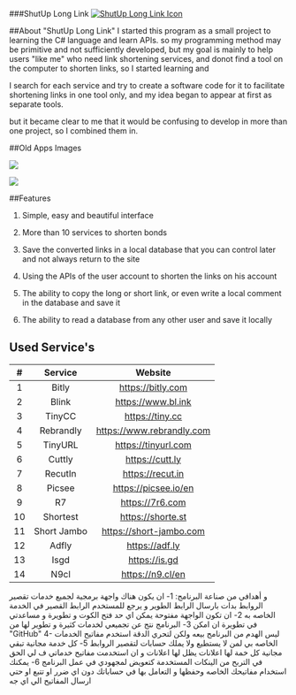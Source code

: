 ###ShutUp Long Link
[![ShutUp Long Link Icon](https://i.imgur.com/M5WHGvI.png "ShutUp Long Link Icon")](https://i.imgur.com/M5WHGvI.png "ShutUp Long Link Icon")

##About "ShutUp Long Link"
I started this program as a small project to learning  the C# language and learn APIs.
so my programming method may be primitive and not sufficiently developed, 
but my goal is mainly to help users "like me" who need link shortening services, 
and donot find a tool on the computer to shorten links, so I started learning and 

I search for each service and try to create a software code for it to facilitate shortening links in one tool only, and my idea began to appear at first as separate tools.

but it became clear to me that it would be confusing to develop in more than one project, so I combined them in.

##Old Apps Images

[![](https://i.imgur.com/l2EIhCK.png)](https://i.imgur.com/l2EIhCK.png)

[![](https://i.imgur.com/xe39mn2.png)](https://i.imgur.com/xe39mn2.png)

##Features
1. Simple, easy and beautiful interface

2. More than 10 services to shorten bonds

3. Save the converted links in a local database that you can control later and not always return to the site

4. Using the APIs of the user account to shorten the links on his account

5. The ability to copy the long or short link, or even write a local comment in the database and save it

6. The ability to read a database from any other user and save it locally

## Used Service's 

| # | Service  | Website                          |
|:------------:|:---------------:|:---------------------------:|
| 1 | Bitly | https://bitly.com |
| 2 | Blink        |   https://www.bl.ink |
| 3 | TinyCC        |    https://tiny.cc |
| 4 | Rebrandly        |    https://www.rebrandly.com |
| 5 | TinyURL        |    https://tinyurl.com |
| 6 | Cuttly        |    https://cutt.ly |
| 7 | RecutIn        |    https://recut.in |
| 8 | Picsee        |    https://picsee.io/en |
| 9 | R7        |    https://7r6.com |
| 10 | Shortest        |    https://shorte.st |
| 11 | Short Jambo        |    https://short-jambo.com |
| 12 | Adfly        |    https://adf.ly |
| 13 | Isgd        |    https://is.gd |
| 14 | N9cl        |   https://n9.cl/en |





و أهدافي من صناعة البرنامج:
1- ان يكون هناك واجهة برمجية لجميع خدمات تقصير الروابط بدات بارسال الرابط الطوير و يرجع للمستخدم الرابط القصير في الخدمة الخاصه به
2- ان تكون الواجهة مفتوحة يمكن اي حد فتح الكوت و تطويرة و مساعدتي في تطويرة ان امكن
3- البرنامج نتج عن تجميعي لخدمات كثيرة و تطوير لها من "GitHub" 
4- ليس الهدم من البرنامج بيعه ولكن لتحري الدقة استخدم مفاتيح الخدمات الخاصه بي لمن لا يستطيع ولا يملك حسابات لتقصير الروابط 
5- كل خدمة مجانية تبقي مجانية كل خمة لها اعلانات يظل لها اعلانات و ان استخدمت مفاتيح خدماتي ف لي الحق في التربح من الينكات المستخدمة كتعويض لمجهودي في عمل البرنامج
6- يمكنك استخدام مفاتيحك الخاصه وحفظها و التعامل بها في حساباتك دون اي ضرر او تتبع او حتي ارسال المفاتيح الي اي جه

